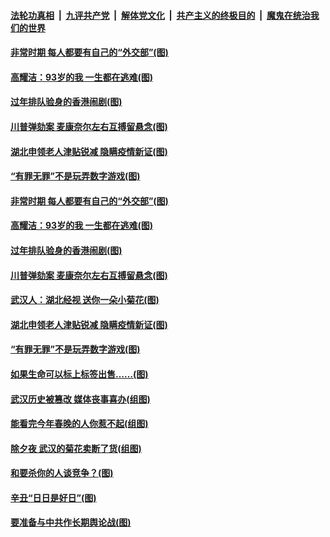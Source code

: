 ####  [法轮功真相](../../../../basic/blob/master/README.md?t=02162331) &nbsp;|&nbsp; [九评共产党](../../../../9ping.md/blob/master/README.md?t=02162331) &nbsp;|&nbsp; [解体党文化](../../../../jtdwh.md/blob/master/README.md?t=02162331)  &nbsp;|&nbsp; [共产主义的终极目的](../../../../gczydzjmd.md/blob/master/README.md?t=02162331) &nbsp;|&nbsp; [魔鬼在统治我们的世界](../../../../mgztzwmdsj.md/blob/master/README.md?t=02162331) 

#### [非常时期 每人都要有自己的“外交部”(图)](../pages/p4/962685.md?t=02162331) 

#### [高耀洁：93岁的我 一生都在逃难(图)](../pages/p4/962636.md?t=02162331) 

#### [过年排队验身的香港闹剧(图)](../pages/p4/962633.md?t=02162331) 

#### [川普弹劾案 麦康奈尔左右互搏留悬念(图)](../pages/p4/962635.md?t=02162331) 

#### [湖北申领老人津贴锐减 隐瞒疫情新证(图)](../pages/p4/962641.md?t=02162331) 

#### [“有罪无罪”不是玩弄数字游戏(图)](../pages/p4/962558.md?t=02162331) 



#### [非常时期 每人都要有自己的“外交部”(图)](../pages/p4/962685.md?t=02162331) 

#### [高耀洁：93岁的我 一生都在逃难(图)](../pages/p4/962636.md?t=02162331) 


#### [过年排队验身的香港闹剧(图)](../pages/p4/962633.md?t=02162331) 

#### [川普弹劾案 麦康奈尔左右互搏留悬念(图)](../pages/p4/962635.md?t=02162331) 

#### [武汉人：湖北经视 送你一朵小菊花(图)](../pages/p4/962638.md?t=02162331) 

#### [湖北申领老人津贴锐减 隐瞒疫情新证(图)](../pages/p4/962641.md?t=02162331) 


#### [“有罪无罪”不是玩弄数字游戏(图)](../pages/p4/962558.md?t=02162331) 

#### [如果生命可以标上标签出售……(图)](../pages/p4/962499.md?t=02162331) 

#### [武汉历史被篡改 媒体丧事喜办(组图)](../pages/p4/962503.md?t=02162331) 

#### [能看完今年春晚的人你惹不起(组图)](../pages/p4/962502.md?t=02162331) 

#### [除夕夜 武汉的菊花卖断了货(组图)](../pages/p4/962495.md?t=02162331) 

#### [和要杀你的人谈竞争？(图)](../pages/p4/962463.md?t=02162331) 



#### [辛丑“日日是好日”(图)](../pages/p4/962389.md?t=02162331) 

#### [要准备与中共作长期舆论战(图)](../pages/p4/962387.md?t=02162331) 

